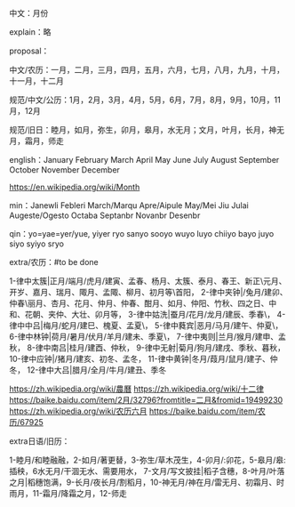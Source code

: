 中文：月份

explain：略

proposal：

中文/农历：一月，二月，三月，四月，五月，六月，七月，八月，九月，十月，十一月，十二月

规范/中文/公历：1月，2月，3月，4月，5月，6月，7月，8月，9月，10月，11月，12月

规范/旧日：睦月，如月，弥生，卯月，皋月，水无月；文月，叶月，长月，神无月，霜月，师走


english：January February March April May June July August September October November December

https://en.wikipedia.org/wiki/Month

min：Janewli Febleri March/Marqu Apre/Aipule May/Mei Jiu Julai Augeste/Ogesto Octaba Septanbr Novanbr Desenbr

qin：yo=yae=yer/yue, yiyer ryo sanyo sooyo wuyo luyo chiiyo bayo juyo siyo syiyo sryo

extra/农历：#to be done

1-律中太簇|正月/端月/虎月/建寅、孟春、杨月、太簇、泰月、春王、新正\元月、开岁、嘉月、瑞月、陬月、孟陬、柳月、初月等\首阳，
2-律中夹钟|/兔月/建卯、仲春\丽月、杏月、花月、仲月、仲春、酣月、如月、仲阳、竹秋、四之日、中和、花朝、夹仲、大壮、卯月等，
3-律中姑洗|蚕月/花月/龙月/建辰、季春\，
4-律中中吕|梅月/蛇月/建巳、槐夏、孟夏\，
5-律中蕤宾|恶月/马月/建午、仲夏\，
6-律中林钟|荷月/暑月/伏月/羊月/建未、季夏\，
7-律中夷则|兰月/猴月/建申、孟秋，
8-律中南吕|桂月/建酉、仲秋，
9-律中无射|菊月/狗月/建戌、季秋、暮秋，
10-律中应钟|/猪月/建亥、初冬、孟冬，
11-律中黄钟|冬月/葭月/鼠月/建子、仲冬，
12-律中大吕|腊月/全月/牛月/建丑、季冬

https://zh.wikipedia.org/wiki/農曆
https://zh.wikipedia.org/wiki/十二律
https://baike.baidu.com/item/2月/32796?fromtitle=二月&fromid=19499230
https://zh.wikipedia.org/wiki/农历六月
https://baike.baidu.com/item/农历/67925

extra日语/旧历：

1-睦月/和睦融融，2-如月/著更替，3-弥生/草木茂生，4-卯月/:卯花，5-皋月/皋:插秧，6水无月/干涸无水、需要用水，
7-文月/写文披挂|稻子含穗，8-叶月/叶落之月|稻穗饱满，9-长月/夜长月/割稻月，10-神无月/神在月/雷无月、初霜月、时雨月，11-霜月/降霜之月，12-师走

